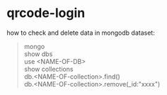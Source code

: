 # qrcode-login

how to check and delete data in mongodb dataset:
> mongo <br>
> show dbs <br>
> use \<NAME-OF-DB> <br>
> show collections <br>
> db.\<NAME-OF-collection>.find() <br>
> db.\<NAME-OF-collection>.remove(_id:"xxxx") <br>